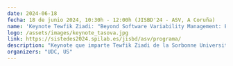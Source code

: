 ```yaml
---
date: 2024-06-18
fecha: 18 de junio 2024, 10:30h - 12:00h (JISBD'24 - ASV, A Coruña)
name: 'Keynote Tewfik Ziadi: "Beyond Software Variability Management: Exploring new oportunities through feature mapping"'
logo: /assets/images/keynote_tasova.jpg
link: https://sistedes2024.spilab.es/jisbd/asv/programa/
description: "Keynote que imparte Tewfik Ziadi de la Sorbonne Université-CNRS (France) en el contexto del track de Arquitectura Software y Variabilidad durante el congreso SISTEDES 2024 en A Coruña. <a href='https://sistedes2024.spilab.es/jisbd/asv/programa/' title='Programa' target='_blank'>Enlace al programa</a>"
organizers: "UDC, US"
---
```

